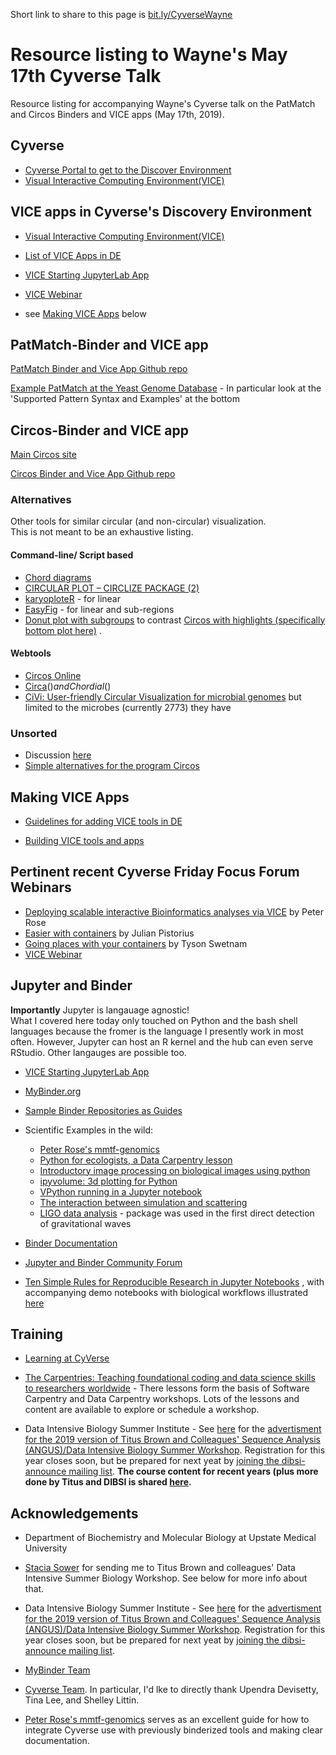 Short link to share to this page is [bit.ly/CyverseWayne](http://bit.ly/CyverseWayne)

# Resource listing to Wayne's May 17th Cyverse Talk

Resource listing for accompanying Wayne's Cyverse talk on the PatMatch and Circos Binders and VICE apps (May 17th, 2019).

Cyverse
------

- [Cyverse Portal to get to the Discover Environment](https://user.cyverse.org/services/mine)
- [Visual Interactive Computing Environment(VICE)](https://learning.cyverse.org/projects/vice/en/latest/index.html)

VICE apps in Cyverse's Discovery Environment
--------------------------------------------

- [Visual Interactive Computing Environment(VICE)](https://learning.cyverse.org/projects/vice/en/latest/index.html)

- [List of VICE Apps in DE](https://learning.cyverse.org/projects/vice/en/latest/vice_apps/examples.html)

- [VICE Starting JupyterLab App](https://cyverse-visual-interactive-computing-environment.readthedocs-hosted.com/en/latest/user_guide/quick-jupyter.html) 

- [VICE Webinar](https://www.youtube.com/watch?v=KpBC0nScfL0)

- see [Making VICE Apps](#making-vice-apps) below

PatMatch-Binder and VICE app
----------------------------

[PatMatch Binder and Vice App Github repo](https://github.com/fomightez/patmatch-binder)

[Example PatMatch at the Yeast Genome Database](https://www.yeastgenome.org/nph-patmatch) - In particular look at the 'Supported Pattern Syntax and Examples' at the bottom

Circos-Binder and VICE app
---------------------------

[Main Circos site](http://circos.ca/)

[Circos Binder and Vice App Github repo](https://github.com/fomightez/circos-binder)


### Alternatives

Other tools for similar circular (and non-circular) visualization.  
This is not meant to be an exhaustive listing.

#### Command-line/ Script based

- [Chord diagrams](https://www.data-to-viz.com/graph/chord.html#)
- [CIRCULAR PLOT – CIRCLIZE PACKAGE (2)](https://www.r-graph-gallery.com/123-circular-plot-circlize-package-2/)
- [karyoploteR](https://bernatgel.github.io/karyoploter_tutorial/#Examples) - for linear
- [EasyFig](https://github.com/mjsull/Easyfig/wiki/Example-1.-Simple-genome-region-comparison) - for linear and sub-regions
- [Donut plot with subgroups](https://python-graph-gallery.com/163-donut-plot-with-subgroups/) to contrast [Circos with highlights (specifically bottom plot here)](http://circos.ca/documentation/tutorials/highlights/recipe2/images) .

#### Webtools

- [Circos Online](http://mkweb.bcgsc.ca/tableviewer/)
- [Circa](http://omgenomics.com/circa/)($) and Chordial ($)
- [CiVi: User-friendly Circular Visualization for microbial genomes](http://civi.cmbi.ru.nl/) but limited to the microbes (currently 2773) they have

### Unsorted

- Discussion [here](https://twitter.com/BioMickWatson/status/1011231099203223552)
- [Simple alternatives for the program Circos](https://www.biostars.org/p/336589/#336693)



Making VICE Apps
---------------

- [Guidelines for adding VICE tools in DE](https://learning.cyverse.org/projects/vice/en/latest/developer_guide/adding.html)

- [Building VICE tools and apps](https://learning.cyverse.org/projects/vice/en/latest/developer_guide/building.html)


Pertinent recent Cyverse Friday Focus Forum Webinars
-------------------------------------------------
-  [Deploying scalable interactive Bioinformatics analyses via VICE](https://wiki.cyverse.org/wiki/display/Events/FFW%3A+Deploying+scalable+interactive+Bioinformatics+analyses+via+VICE) by Peter Rose
- [Easier with containers](https://wiki.cyverse.org/wiki/display/Events/FFW%3A+Easier+with+containers) by Julian Pistorius
- [Going places with your containers](https://wiki.cyverse.org/wiki/display/Events/FFW%3A+Going+places+with+your+containers) by Tyson Swetnam
- [VICE Webinar](https://www.youtube.com/watch?v=KpBC0nScfL0)

Jupyter and Binder
------------------

**Importantly** Jupyter is langauage agnostic!  
What I covered here today only touched on Python and the bash shell languages because the fromer is the language I presently work in most often. However, Jupyter can host an R kernel and the hub can even serve RStudio. Other langauges are possible too.

- [VICE Starting JupyterLab App](https://cyverse-visual-interactive-computing-environment.readthedocs-hosted.com/en/latest/user_guide/quick-jupyter.html) 

- [MyBinder.org](https://mybinder.org/)

- [Sample Binder Repositories as Guides](https://mybinder.readthedocs.io/en/latest/sample_repos.html)

- Scientific Examples in the wild:

  - [Peter Rose's mmtf-genomics](https://github.com/sbl-sdsc/mmtf-genomics)
  - [Python for ecologists, a Data Carpentry lesson](https://github.com/ngs-docs/2017-davis-ggg201a-day1)
  - [Introductory image processing on biological images using python](https://github.com/dwaithe/model-training)
  - [ipyvolume: 3d plotting for Python](https://github.com/maartenbreddels/ipyvolume/)
  - [VPython running in a Jupyter notebook](https://github.com/BruceSherwood/vpython-jupyter)
  - [The interaction between simulation and scattering](https://pythoninchemistry.org/sim_and_scat/intro.html)
  - [LIGO data analysis](http://github.com/gwastro/pycbc) - package was used in the first direct detection of gravitational waves

- [Binder Documentation](https://mybinder.readthedocs.io/en/latest/index.html)

- [Jupyter and Binder Community Forum](https://discourse.jupyter.org/)

- [Ten Simple Rules for Reproducible Research in Jupyter Notebooks](https://arxiv.org/abs/1810.08055) , with accompanying demo notebooks with biological workflows illustrated [here](https://github.com/jupyter-guide/ten-rules-jupyter)

Training
--------

- [Learning at CyVerse](https://www.cyverse.org/learning)

- [The Carpentries: Teaching foundational coding and data science skills to researchers worldwide](https://carpentries.org/) - There lessons form the basis of Software Carpentry and Data Carpentry workshops. Lots of the lessons and content are available to explore or schedule a workshop.

- Data Intensive Biology Summer Institute - See [here](http://ivory.idyll.org/dibsi/index.html) for the [advertisment for the 2019 version of Titus Brown and Colleagues' Sequence Analysis (ANGUS)/Data Intensive Biology Summer Workshop](http://ivory.idyll.org/dibsi/ANGUS.html). Registration for this year closes soon, but be prepared for next yeat by [joining the dibsi-announce mailing list](https://groups.io/g/dibsi-announce/join). **The course content for recent years (plus more done by Titus and DIBSI is shared [here](https://dib-training.readthedocs.io/en/pub/).**


Acknowledgements
----------------

- Department of Biochemistry and Molecular Biology at Upstate Medical University

- [Stacia Sower](https://www.unhsowerlab.com/) for sending me to Titus Brown and colleagues' Data Intensive Summer Biology Workshop. See below for more info about that. 

- Data Intensive Biology Summer Institute - See [here](http://ivory.idyll.org/dibsi/index.html) for the [advertisment for the 2019 version of Titus Brown and Colleagues' Sequence Analysis (ANGUS)/Data Intensive Biology Summer Workshop](http://ivory.idyll.org/dibsi/ANGUS.html). Registration for this year closes soon, but be prepared for next yeat by [joining the dibsi-announce mailing list](https://groups.io/g/dibsi-announce/join).

- [MyBinder Team](https://jupyterhub-team-compass.readthedocs.io/en/latest/team.html#binder-team)

- [Cyverse Team](https://www.cyverse.org/staff). In particular, I'd lke to directly thank Upendra Devisetty, Tina Lee, and Shelley Littin.

- [Peter Rose's mmtf-genomics](https://github.com/sbl-sdsc/mmtf-genomics) serves as an excellent guide for how to integrate Cyverse use with previously binderized tools and making clear documentation.
